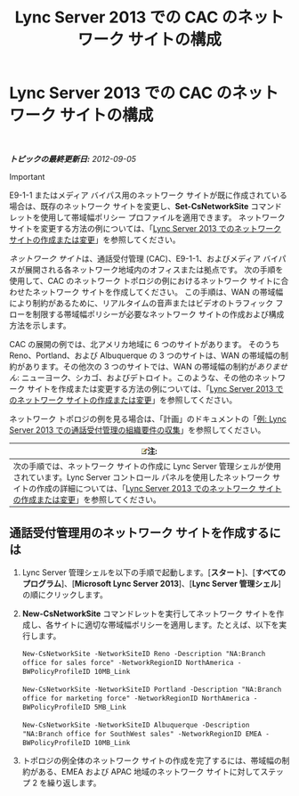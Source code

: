 ﻿---
title: Lync Server 2013 での CAC のネットワーク サイトの構成
TOCTitle: Lync Server 2013 での CAC のネットワーク サイトの構成
ms:assetid: afcea38f-5789-45ec-97af-c6e38364950c
ms:mtpsurl: https://technet.microsoft.com/ja-jp/library/Gg412840(v=OCS.15)
ms:contentKeyID: 48273281
ms.date: 05/19/2016
mtps_version: v=OCS.15
ms.translationtype: HT
---

# Lync Server 2013 での CAC のネットワーク サイトの構成

 

_**トピックの最終更新日:** 2012-09-05_


> [!IMPORTANT]
> E9-1-1 またはメディア バイパス用のネットワーク サイトが既に作成されている場合は、既存のネットワーク サイトを変更し、<STRONG>Set-CsNetworkSite</STRONG> コマンドレットを使用して帯域幅ポリシー プロファイルを適用できます。 ネットワーク サイトを変更する方法の例については、「<A href="lync-server-2013-create-or-modify-a-network-site.md">Lync Server 2013 でのネットワーク サイトの作成または変更</A>」を参照してください。



*ネットワーク サイト*は、通話受付管理 (CAC)、E9-1-1、およびメディア バイパスが展開される各ネットワーク地域内のオフィスまたは拠点です。 次の手順を使用して、CAC のネットワーク トポロジの例におけるネットワーク サイトに合わせたネットワーク サイトを作成してください。 この手順は、WAN の帯域幅により制約があるために、リアルタイムの音声またはビデオのトラフィック フローを制限する帯域幅ポリシーが必要なネットワーク サイトの作成および構成方法を示します。

CAC の展開の例では、北アメリカ地域に 6 つのサイトがあります。 そのうち Reno、Portland、および Albuquerque の 3 つのサイトは、WAN の帯域幅の制約があります。その他次の 3 つのサイトでは、WAN の帯域幅の制約が*ありません*: ニューヨーク、シカゴ、およびデトロイト。このような、その他のネットワーク サイトを作成または変更する方法の例については、「[Lync Server 2013 でのネットワーク サイトの作成または変更](lync-server-2013-create-or-modify-a-network-site.md)」を参照してください。

ネットワーク トポロジの例を見る場合は、「計画」のドキュメントの「[例: Lync Server 2013 での通話受付管理の組織要件の収集](lync-server-2013-example-of-gathering-your-requirements-for-call-admission-control.md)」を参照してください。

<table>
<thead>
<tr class="header">
<th><img src="images/Gg412781.note(OCS.15).gif" title="note" alt="note" />注:</th>
</tr>
</thead>
<tbody>
<tr class="odd">
<td>次の手順では、ネットワーク サイトの作成に Lync Server 管理シェルが使用されています。Lync Server コントロール パネルを使用したネットワーク サイトの作成の詳細については、「<a href="lync-server-2013-create-or-modify-a-network-site.md">Lync Server 2013 でのネットワーク サイトの作成または変更</a>」を参照してください。</td>
</tr>
</tbody>
</table>


## 通話受付管理用のネットワーク サイトを作成するには

1.  Lync Server 管理シェルを以下の手順で起動します。\[**スタート**\]、\[**すべてのプログラム**\]、\[**Microsoft Lync Server 2013**\]、\[**Lync Server 管理シェル**\] の順にクリックします。

2.  **New-CsNetworkSite** コマンドレットを実行してネットワーク サイトを作成し、各サイトに適切な帯域幅ポリシーを適用します。たとえば、以下を実行します。
    
        New-CsNetworkSite -NetworkSiteID Reno -Description "NA:Branch office for sales force" -NetworkRegionID NorthAmerica -BWPolicyProfileID 10MB_Link
    
        New-CsNetworkSite -NetworkSiteID Portland -Description "NA:Branch office for marketing force" -NetworkRegionID NorthAmerica -BWPolicyProfileID 5MB_Link
    
        New-CsNetworkSite -NetworkSiteID Albuquerque -Description "NA:Branch office for SouthWest sales" -NetworkRegionID EMEA -BWPolicyProfileID 10MB_Link

3.  トポロジの例全体のネットワーク サイトの作成を完了するには、帯域幅の制約がある、EMEA および APAC 地域のネットワーク サイトに対してステップ 2 を繰り返します。

